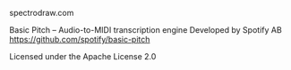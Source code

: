 spectrodraw.com

Basic Pitch – Audio-to-MIDI transcription engine
Developed by Spotify AB
https://github.com/spotify/basic-pitch

Licensed under the Apache License 2.0